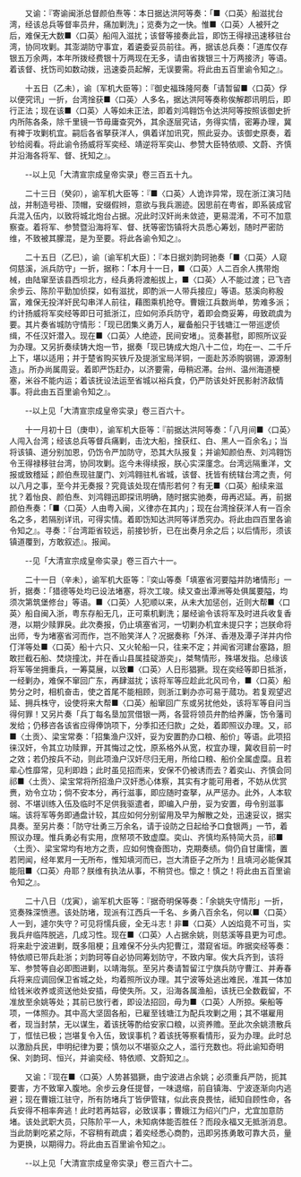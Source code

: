 <!-- { "loadSidebar": true } -->
　　又谕：『寄谕闽浙总督颜伯焘等：本日据达洪阿等奏：「■〈口英〉船滋扰台湾，经该总兵等督率员弁，痛加剿洗」；览奏为之一快。惟■〈口英〉人被歼之后，难保无大数■〈口英〉船闯入滋扰；该督等接奏此旨，即饬王得禄迅速移驻台湾，协同攻剿。其澎湖防守事宜，着遴委妥员前往。再，据该总兵奏：「道库仅存银五万余两，本年所拨经费银十万两现在无多，请由省拨银三十万两接济」等语。着该督、抚饬司如数动拨，迅速委员起解，无误要需。将此由五百里谕令知之』。

　　十五日（乙未），谕〔军机大臣等〕：『御史福珠隆阿奏「请暂留■〈口英〉俘以便究讯」一折，台湾捦获■〈口英〉人多名，据达洪阿等奏称俟解郡讯明后，即行正法；现在该■〈口英〉人等如未正法，即着刘鸿翱饬令达洪阿等按照该御史折内所陈各条，除千里镜一节毋庸查究外，其余逐层究诘，务得实情，密筹办理，冀有裨于攻剿机宜。嗣后各省拏获洋人，俱着详加讯究，照此妥办。该御史原奏，着钞给阅看。将此谕令扬威将军奕经、靖逆将军奕山、参赞大臣特依顺、文蔚、齐慎并沿海各将军、督、抚知之』。

　　--以上见「大清宣宗成皇帝实录」卷三百五十九。

　　二十三日（癸卯），谕军机大臣等：『■〈口英〉人诡诈异常，现在浙江演习陆战，并制造号褂、顶帽，安缀假辫，意欲与我兵溷迹。因思前在粤省，即系装成官兵混入伍内，以致将城北炮台占据。况此时汉奸尚未敛迹，更易混淆，不可不加意察查。着将军、参赞暨沿海将军、督、抚等密饬镇将大员悉心筹划，随时严密防维，不致被其朦混，是为至要。将此各谕令知之』。

　　二十五日（乙巳），谕〔谕军机大臣〕：『本日据刘韵珂驰奏「■〈口英〉人窥伺慈溪，派兵防守」一折，据称：「本月十一日，■〈口英〉人二百余人携带炮械，由陆窜至该县西坝北方，经兵勇将渡船拔上，■〈口英〉人不能过渡；已飞咨余步云、陈阶平勤加侦探，如有滋扰，即酌派一人带兵接应」等语。慈溪向称殷富，难保无投洋奸民勾串洋人前往，藉图乘机抢夺。曹娥江兵数尚单，势难多派；约计扬威将军奕经等即日可抵浙江，应如何添兵防守，着即会商妥筹，毋致疏虞为要。其片奏省城防守情形：「现已团集义勇万人，雇备船只于钱塘江一带巡逻侦缉，不任汉奸潜入。现在■〈口英〉人绝迹，民间安堵」。览奏甚慰，即照所议妥为办理。又另折奏续铸大炮一节，据奏「现已铸成大炮八十二位，均在一、二千斤上下，堪以适用；并于楚省购买铁斤及提浙宝局洋铜，一面赴苏添购钢锡，源源制造」。所办尚属周妥。着即严饬赶办，以济要需，毋稍迟滞。台州、温州海道梗塞，米谷不能内运；着该抚设法运至省城以裕兵食，仍严防该处奸民影射济敌情事。将此由五百里谕令知之』。

　　--以上见「大清宣宗成皇帝实录」卷三百六十。

　　十一月初十日（庚申），谕军机大臣等：『前据达洪阿等奏：「八月间■〈口英〉人闯入台湾；经该总兵等督兵痛剿，击沈大船，捦获红、白、黑人一百余名」；当将该镇、道分别加恩，仍饬令严加防守，恐其大队报复；并谕知颜伯焘、刘鸿翱饬令王得禄移驻台湾，协同攻剿。迄今未得续报，朕心实深廑念。台湾远隔重洋，文报或致稽延；颜伯焘现驻厦门、刘鸿翱驻札省城，该督、抚皆有统辖台湾之责，何以八月之事，至今并无奏报？究竟该处现在情形若何？有无■〈口英〉船续来滋扰？着怡良、颜伯焘、刘鸿翱迅即探讯明确，随时据实驰奏，毋再迟延。再，前据颜伯焘奏：「■〈口英〉人由粤入闽，义律亦在其内」；现在台湾捦获洋人有一百余名之多，若隔别详讯，可得实情。着即饬知达洪阿等详悉究办。将此由四百里各谕令知之』。寻奏：『台湾距省较远，前接钞折，已在出奏月余之后；以后情形，须该镇道覆到，方敢叙述』。报闻。

　　--见「大清宣宗成皇帝实录」卷三百六十一。

　　二十一日（辛未），谕军机大臣等：『奕山等奏「填塞省河要隘并防堵情形」一折，据奏：「猎德等处均已设法堵塞，将次工竣。续又查出潭洲等处俱属要隘，均须次第筑堡修台」等语。■〈口英〉人犯顺以来，从未大加惩创，近则大帮■〈口英〉船自闽入浙，粤东存船无几，正可乘机剿洗；屡经谕令该将军及时进兵收复香港，以期少赎罪戾。此次奏报，仍止填塞省河，一切剿办机宜未提只字；岂朕命将出师，专为堵塞省河而作，岂不贻笑洋人？况据奏称「外洋、香港及潭子洋并内伶仃洋等处■〈口英〉船十六只、又火轮船一只，往来不定；并闻省河建台塞路，胆敢拦截石船、焚烧撞沈，并在香山县属挂碇游奕」，桀骜情形，殊堪发指。总缘该将军等坐拥重兵，一筹莫展，以致■〈口英〉人日形猖獗。现在奕经等即日抵浙，一经剿办，难保不窜回广东，再肆滋扰；该将军等应趁此北风司令，■〈口英〉船势分之时，相机奋击，使之首尾不能相顾，则浙江剿办亦可易于蒇功。若复观望迟延、拥兵株守，设使将来大帮■〈口英〉船窜回广东或另扰他处，该将军等自问当得何罪！又另片奏「兵丁每名垦加赏借银一两，各营将领员弁酌给养廉，饬令藩司发给；仍移咨各该省应得俸饷项下，分季扣还归款」之处，着即照议办理。又，祁■〈土贡〉、梁宝常奏：「招集渔户汉奸，妥为安置酌办口粮、船价」等语。此项招徕汉奸，令其立功赎罪，开其悔过之忱，原系格外从宽，权宜办理，冀收目前一时之效；若仍按兵不动，则此项渔户汉奸尽归无用，所给口粮、船价全属虚糜。且若辈心性靡常，见利即趋；此时虽见招而来，安保不仍被诱而去？着奕山、齐慎会同祁■〈土贡〉、梁宝常将所招渔户汉奸悉心体察，其实有才能可用者，不妨从优赏赉，劝令立功；倘不安本分，再行滋事，即应随时查拏，从严惩办。此外，人本软弱、不堪训练入伍及临时不足供我驱遣者，即编入户册，妥为安置，毋令别滋事端。该将军等务即通盘计较，其应如何分别留用及早为解散之处，迅速妥议，据实具奏。至另片奏：「防守壮勇三万余名，请于设防之日起给予口食银两」一节，着照议办理。惟兵勇必有实用，庶帑项不致虚糜。奕山、齐慎均系特简大员，祁■〈土贡〉、梁宝常均有地方之责，应如何愧奋图功，克期奏绩。倘仍自甘庸懦，置若罔闻，经年累月一无所布，惟知填河而已，岂大清臣子之所为！且填河必能保其能阻■〈口英〉舟耶？朕维有执法从事，不稍贷也。懔之！慎之！将此由五百里谕令知之』。

　　二十八日（戊寅），谕军机大臣等：『据奇明保等奏：「余姚失守情形」一折，览奏殊深愤懑。该处防堵，现派有江西兵一千名、乡勇八百余名，何以■〈口英〉人一到，遽尔失守？可见将懦兵疲，全无斗志！非■〈口英〉人凶焰竟不可当，实我兵弁临阵脱逃，几成习性。现在■〈口英〉人占据余姚，则慈溪等县更为可虑。将来赴宁波进剿，既多阻梗；且难保不分头内犯曹江，潜窥省垣。昨据奕经等奏：特依顺已带兵赴浙；刘韵珂等自必协同筹划防守，不致内窜。俟大兵齐到，该将军、参赞等自必即图进剿，以靖海氛。至另片奏请暂留江宁旗兵防守曹江、并寿春兵将来应调回保卫省城之处，均着照所议办理。其宁波等处逃出难民，准其一体加给钱米收养或资送他处安插，毋使失所。又，沿海各属渔船，该抚已全数截留，不准放至余姚等处；其前已放行者，即设法招回，毋为■〈口英〉人所掠。柴船等项，一体照办。其中高大坚固各船，已雇至钱塘江为配兵攻剿之用；其不堪雇用者，现当封禁，无以谋生，着该抚等酌给安家口粮，以资养赡。至此次余姚溃散兵丁，恇怯已极；岂堪复令入伍，致误事机？着该抚等察看情形，妥为办理。此时总以激励兵民，申明纪律为要；慎勿以不堪驱众之人，滥行充数也。将此谕知奇明保、刘韵珂、恒兴，并谕奕经、特依顺、文蔚知之』。

　　又谕：『现在■〈口英〉人势甚猖獗，由宁波进占余姚；必须重兵严防，扼其要害，方不致窜入腹地。余步云身任提督，一味退缩，前自镇海、宁波逐渐向内逃避；现在曹娥江驻守，所有防堵兵丁皆伊管辖，似此丧良畏怯，祗知自顾性命，各兵安得不相率奔逃！此时若再姑容，必致误事；曹娥江为绍兴门户，尤宜加意防堵。该处武职大员，只陈阶平一人，未知病体能否胜任？而段永福又无抵浙消息。当此防剿吃紧之际，不容稍有疏虞；着奕经悉心商酌，迅即另拣勇敢可靠大员，量为更换，以期得力。将此由五百里谕令知之』。

　　--以上见「大清宣宗成皇帝实录」卷三百六十二。

